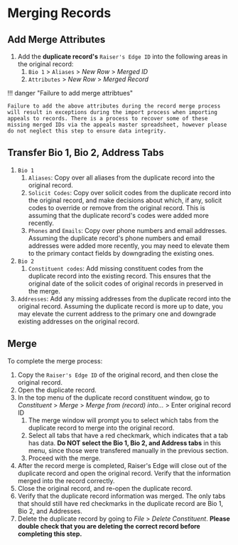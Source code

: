# Merging Records

## Add Merge Attributes

1. Add the **duplicate record's** `Raiser's Edge ID` into the following areas in the original record:
    1. `Bio 1` > `Aliases` > *New Row* > *Merged ID*
    2. `Attributes` > *New Row* > *Merged Record*

!!! danger "Failure to add merge attribtues"

    Failure to add the above attributes during the record merge process will result in exceptions during the import process when importing appeals to records. There is a process to recover some of these missing merged IDs via the appeals master spreadsheet, however please do not neglect this step to ensure data integrity.

## Transfer Bio 1, Bio 2, Address Tabs

1. `Bio 1`
    1. `Aliases`: Copy over all aliases from the duplicate record into the original record.
    2. `Solicit Codes`: Copy over solicit codes from the duplicate record into the original record, and make decisions about which, if any, solicit codes to override or remove from the original record. This is assuming that the duplicate record's codes were added more recently.
    3. `Phones` and `Emails`: Copy over phone numbers and email addresses. Assuming the duplicate record's phone numbers and email addresses were added more recently, you may need to elevate them to the primary contact fields by downgrading the existing ones.
2. `Bio 2`
    1. `Constituent codes`: Add missing constituent codes from the duplicate record into the existing record. This ensures that the original date of the solicit codes of original records in preserved in the merge.
3. `Addresses`: Add any missing addresses from the duplicate record into the original record. Assuming the duplicate record is more up to date, you may elevate the current address to the primary one and downgrade existing addresses on the original record.

## Merge

To complete the merge process:

1. Copy the `Raiser's Edge ID` of the original record, and then close the original record.
2. Open the duplicate record.
3. In the top menu of the duplicate record constituent window, go to *Constituent* > *Merge* > *Merge from (record) into...* > Enter original record ID
    1. The merge window will prompt you to select which tabs from the duplicate record to merge into the original record.
    2. Select all tabs that have a red checkmark, which indicates that a tab has data. **Do NOT select the Bio 1, Bio 2, and Address tabs** in this menu, since those were transfered manually in the previous section.
    3. Proceed with the merge.
4. After the record merge is completed, Raiser's Edge will close out of the duplicate record and open the original record. Verify that the information merged into the record correctly.
5. Close the original record, and re-open the duplicate record.
6. Verify that the duplicate record information was merged. The only tabs that should still have red checkmarks in the duplicate record are Bio 1, Bio 2, and Addresses.
7. Delete the duplicate record by going to *File* > *Delete Constituent*. **Please double check that you are deleting the correct record before completing this step.**
